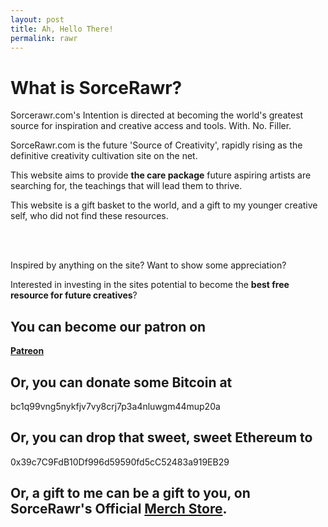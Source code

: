 ```yaml
---
layout: post
title: Ah, Hello There!
permalink: rawr
---
```


# What is SorceRawr?

Sorcerawr.com's Intention is directed at becoming the world's greatest source
for inspiration and creative access and tools. With. No. Filler.

SorceRawr.com is the future 'Source of Creativity',
rapidly rising as the definitive creativity cultivation site on the net.

This website aims to provide __the care package__
future aspiring artists are searching for, the teachings that will lead them to thrive.

This website is a gift basket to the world, and a gift to my younger creative self,
who did not find these resources.
<!--
This site will never be overloaded with content. As I reflect on the current content of the site, whatever is determined not to be critical information will eventually be removed.
<!-- As of the time of this writing, SorceRawr contains less than 20 main pages. As the amount of content scales, all personal projects I show on the site will be moved to one page. This is not a _blog_ or a news outlet in the sense that the information here aims to be timeless resources. -->
<br> <br>

Inspired by anything on the site? Want to show some appreciation?

Interested in investing in the sites potential to become the __best free resource for future creatives__?

## You can become our patron on

__[Patreon](https://www.patreon.com/motibytes?fan_landing=true)__


## Or, you can donate some Bitcoin at

bc1q99vng5nykfjv7vy8crj7p3a4nluwgm44mup20a

## Or, you can drop that sweet, sweet Ethereum to

0x39c7C9FdB10Df996d59590fd5cC52483a919EB29

## Or, a gift to me can be a gift to you, on SorceRawr's Official [Merch Store](https://app.gumroad.com/bytestheblessed).

<br>

<!--
Follow on Instagram: coming soon

Follow on Twitter: @GnopticThe -->

<script type="application/ld+json">
{
  "@context": "https://schema.org",
  "@type": "Organization",
  "name" : "SorceRawr.com",  
  "url": "http://sorcerawr.com/rawr.html",
  "logo": "http://www.sorcerawr.com/img/logo.png"
}
</script>

<!-- find her companys website and her ld json tag that goes with it too. -->
